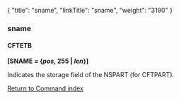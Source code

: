 {
    "title": "sname",
    "linkTitle": "sname",
    "weight": "3190"
}<span id="sname"></span>

### sname

#### CFTETB

**\[SNAME = {*pos*, 255 | *len*}\]**

Indicates the storage field of the NSPART (for CFTPART).

[Return to Command index](../../)

